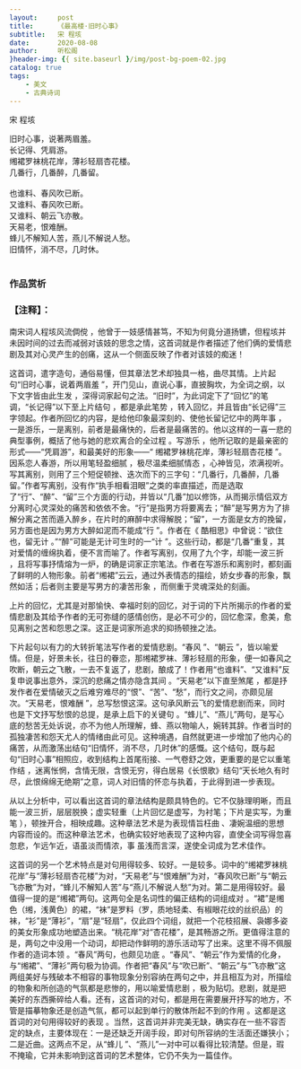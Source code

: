 ```yaml
---
layout:     post
title:      《最高楼·旧时心事》
subtitle:   宋 程垓
date:       2020-08-08
author:     听松阁
}header-img: {{ site.baseurl }/img/post-bg-poem-02.jpg
catalog: true
tags:
    - 美文
    - 古典诗词
---
```


宋 程垓

旧时心事，说著两眉羞。<br>
长记得、凭肩游。<br>
缃裙罗袜桃花岸，薄衫轻扇杏花楼。<br>
几番行，几番醉，几番留。<br>
<br>
也谁料、春风吹已断。<br>
又谁料、春风吹已断。<br>
又谁料、朝云飞亦散。<br>
天易老，恨难酬。<br>
蜂儿不解知人苦，燕儿不解说人愁。<br>
旧情怀，消不尽，几时休。<br>
<br>

### 作品赏析
### 【注释】：
南宋词人程垓风流倜傥 ，他曾于一妓感情甚笃，不知为何竟分道扬镳，但程垓并未因时间的过去而减弱对该妓的思念之情，这首词就是作者描述了他们俩的爱情悲剧及其对心灵产生的创痛，这从一个侧面反映了作者对该妓的痴迷！

这首词，遣字造句，通俗易懂，但其章法艺术却独具一格，曲尽其情。上片起句“旧时心事，说着两眉羞 ”，开门见山，直说心事，直披胸坎，为全词之纲，以下文字皆由此生发 ，深得词家起句之法。“旧时”，为此词定下了“回忆”的笔调，“长记得”以下至上片结句 ，都是承此笔势 ，转入回忆，并且皆由“长记得”三字领起。作者所回忆的内容，是给他印象最深刻的、使他长留记忆中的两年事 ，一是游乐，一是离别，前者是最痛快的，后者是最痛苦的。他以这样的一喜一悲的典型事例，概括了他与她的悲欢离合的全过程 。写游乐 ，他所记取的是最亲密的形式——“凭肩游”，和最美好的形象——“ 缃裙罗袜桃花岸，薄衫轻扇杏花楼 ”。因系恋人春游，所以用笔轻盈细腻 ，极尽温柔细腻情态 ，心神皆见，浓满视听。写其离别，则用了三个短促顿挫、迭次而下的三字句：“几番行，几番醉，几番留。”作者写离别，没有作“执手相看泪眼”之类的率直描述，而是选取了“行”、“醉”、“留”三个方面的行动，并皆以“几番”加以修饰，从而揭示情侣双方分离时心灵深处的痛苦和依依不舍。“行”是指男方将要离去；“醉”是写男方为了排解分离之苦而遁入醉乡，在片时的麻醉中求得解脱；“留”，一方面是女方的挽留，另方面也是因为男方大醉如泥而不能成“行 ”。作者在《 酷相思》中曾说：“欲住也，留无计 。”“醉”可能是无计可生时的一“计 ”。这些行动，都是“几番”重复，其对爱情的缠绵执着，便不言而喻了。作者写离别，仅用了九个字，却能一波三折 ，且将写事抒情熔为一炉，的确是词家正宗笔法。作者在写游乐和离别时，都刻画了鲜明的人物形象。前者“缃裙”云云，通过外表情态的描绘，娇女步春的形象，飘然如活；后者则主要是写男方的凄苦形象 ，而侧重于灵魂深处的刻画。

上片的回忆，尤其是对那愉快、幸福时刻的回忆，对于词的下片所揭示的作者的爱情悲剧及其给予作者的无可弥缝的感情创伤，是必不可少的，回忆愈深，愈美，愈见离别之苦和怨思之深。这正是词家所追求的抑扬顿挫之法。

下片起句以有力的大转折笔法写作者的爱情悲剧。“春风 ”、“朝云 ”，皆以喻爱情。但是，好景未长，往日的眷恋，那缃裙罗袜、薄衫轻扇的形象，便一如春风之吹断，朝云之飞散，一去不复返了，悲剧，酿成了！作者用“也谁料”、“又谁料”反复申说事出意外，深沉的悲痛之情亦隐含其间 。“天易老”以下直至煞尾 ，都是抒发作者在爱情破灭之后难穷难尽的“恨”、“苦”、“愁”，而行文之间，亦颇见层次。“天易老，恨难酬 ”，总写愁恨这深。这句承风断云飞的爱情悲剧而来，同时也是下文抒写愁恨的总提，是承上启下的关键句 。“蜂儿”、“燕儿”两句，是写心底的愁苦无处诉说，亦不为他人所理解，蜂、燕以物喻人，婉转其辞。作者当时的孤独凄苦和怨天尤人的情绪由此可见。这种境遇，自然就更进一步增加了他内心的痛苦，从而激荡出结句“旧情怀，消不尽，几时休”的感慨。这个结句，既与起句“旧时心事”相照应，收到结构上首尾衔接、一气卷舒之效，更重要的是它以重笔作结 ，迷离怅惘，含情无限，含恨无穷，得白居易《长恨歌》结句“天长地久有时尽，此恨绵绵无绝期”之意，词人对旧情的怀恋与执着，于此得到进一步表现。

从以上分析中，可以看出这首词的章法结构是颇具特色的。它不仅脉理明晰，而且能一波三折，层层脱换；虚实轻重（上片回忆是虚写，为衬笔；下片是实写，为重笔 ），顿挫开合，相映成趣。这种章法艺术是为表现情旨枉曲 、凄婉温细的思想内容而设的。而这种章法艺术，也确实较好地表现了这种内容，直使全词写得忽喜忽悲，乍远乍近，语虽淡而情浓，事
虽浅而言深，遂使全词成为艺术佳作。

这首词的另一个艺术特点是对句用得较多、较好。一是较多。词中的“缃裙罗袜桃花岸”与“薄衫轻扇杏花楼”为对，“天易老”与“恨难酬”为对，“春风吹已断”与“朝云飞亦散”为对，“蜂儿不解知人苦”与“燕儿不解说人愁”为对。第二是用得较好。最值得一提的是“缃裙”两句。这两句全是名词性的偏正结构的词组成对 。“裙”是缃色（缃，浅黄色）的裙，“袜”是罗料（罗，质地轻柔、有椒眼花纹的丝织品）的袜，“衫”是“薄衫”，“扇”是“轻扇”，仅此四个词组，就把一个花枝招展、袅娜多姿的美女形象成功地塑造出来。“桃花岸”对“杏花楼”，是其畅游之所。更值得注意的是，两句之中没用一个动词，却把动作鲜明的游乐活动写了出来。这里不得不佩服作者的造词本领 。“春风”两句，也颇见功底 。“春风”、“朝云”作为爱情的化身，与“缃裙”、“薄衫”两句极为协调。作者把“春风”与“吹已断”、“朝云”与“飞亦散”这两组美好与残破本不相容的事物现象分别容纳在两句之中，并且相互为对，所描绘的物象和所创造的气氛都是悲惨的，用以喻爱情悲剧 ，极为贴切。悲剧，就是把美好的东西撕碎给人看。还有，这首词的对句，都是用在需要展开抒写的地方，不管是描摹物象还是创造气氛，都可以起到单行的散体所起不到的作用 。这都是这首词的对句用得较好的表现 。当然，这首词并非完美无缺，确实存在一些不容否定的缺点，主要体现在：一是还缺乏开阔手段，即对句所容纳的生活面还嫌狭小；二是近曲。这两点不足，从“蜂儿 ”、“燕儿”一对中可以看得比较清楚。但是，瑕不掩瑜，它并未影响到这首词的艺术整体，它仍不失为一篇佳作。
